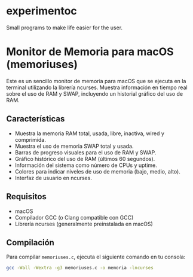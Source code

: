 # experimentoc
Small programs to make life easier for the user.

# Monitor de Memoria para macOS (memoriuses)

Este es un sencillo monitor de memoria para macOS que se ejecuta en la terminal utilizando la librería ncurses. Muestra información en tiempo real sobre el uso de RAM y SWAP, incluyendo un historial gráfico del uso de RAM.

## Características

*   Muestra la memoria RAM total, usada, libre, inactiva, wired y comprimida.
*   Muestra el uso de memoria SWAP total y usada.
*   Barras de progreso visuales para el uso de RAM y SWAP.
*   Gráfico histórico del uso de RAM (últimos 60 segundos).
*   Información del sistema como número de CPUs y uptime.
*   Colores para indicar niveles de uso de memoria (bajo, medio, alto).
*   Interfaz de usuario en ncurses.

## Requisitos

*   macOS
*   Compilador GCC (o Clang compatible con GCC)
*   Librería ncurses (generalmente preinstalada en macOS)

## Compilación

Para compilar `memoriuses.c`, ejecuta el siguiente comando en tu consola:

```bash
gcc -Wall -Wextra -g3 memoriuses.c -o memoria -lncurses
